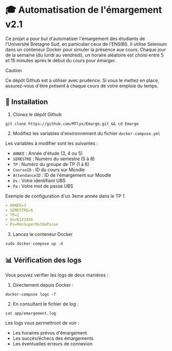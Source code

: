# 🎓 Automatisation de l'émargement v2.1

Ce projet a pour but d'automatiser l'émargement des étudiants de l'Université Bretagne Sud, en particulier ceux de l'ENSIBS. Il utilise Selenium dans un conteneur Docker pour simuler la présence aux cours. Chaque jour de la semaine (du lundi au vendredi), un horaire aléatoire est choisi entre 5 et 15 minutes après le début du cours pour émarger.

> [!CAUTION]
> Ce dépôt Github est à utiliser avec prudence. Si vous le mettez en place, assurez-vous d'être présent à chaque cours de votre emploie du temps.

## 📌 Installation

1. Clonez le dépôt Github

```shell
git clone https://github.com/MTlyx/Emarge.git && cd Emarge
```

2. Modifiez les variables d'environnement du fichier `docker-compose.yml`

Les variables à modifier sont les suivantes :
- `ANNEE` : Année d'étude (3, 4 ou 5)
- `SEMESTRE` : Numéro du semestre (5 à 8)
- `TP` : Numéro du groupe de TP (1 à 6)
- `CourseID` : ID du cours sur Moodle
- `AttendanceID` : ID de l'émargement sur Moodle
- `Us` : Votre identifiant UBS
- `Pa` : Votre mot de passe UBS

Exemple de configuration d'un 3eme année dans le TP 1
```yaml
- ANNEE=3
- SEMESTRE=6
- TP=1
- Us=E123456
- Pa=MonSuperMotDePasse
```

3. Lancez le conteneur Docker

```shell
sudo docker-compose up -d
```

## 📊 Vérification des logs

Vous pouvez vérifier les logs de deux manières :

1. Directement depuis Docker :
```shell
docker-compose logs -f
```

2. En consultant le fichier de log :
```shell
cat app/emargement.log
```

Les logs vous permettront de voir :
- Les horaires prévus d'émargement
- Les succès/échecs des émargements
- Les éventuelles erreurs de connexion
